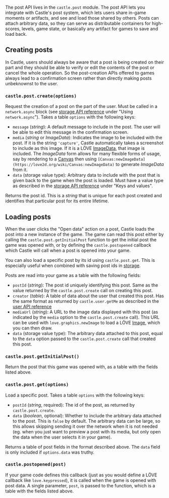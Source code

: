The post API lives in the `castle.post` module. The post API lets you integrate with Castle's post system, which lets users share in-game moments or artifacts, and see and load those shared by others. Posts can attach arbitrary data, so they can serve as distributable containers for high-scores, levels, game state, or basically any artifact for games to save and load back.

## Creating posts

In Castle, users should always be aware that a post is being created on their part and they should be able to verify or edit the contents of the post or cancel the whole operation. So the post-creation APIs offered to games always lead to a confirmation screen rather than directly making posts unbeknownst to the user.

### `castle.post.create(options)`

Request the creation of a post on the part of the user. Must be called in a `network.async` block (see [storage API reference](/documentation/reference/storage-api-reference) under "Using `network.async`"). Takes a table `options` with the following keys:

- `message` (*string*): A default message to include in the post. The user will be able to edit this message in the confirmation screen.
- `media` (*string* or *ImageData*): Indicates the image to be included with the post. If it is the string `'capture'`, Castle automatically takes a screenshot to include as this image. If it is a LÖVE [ImageData](https://love2d.org/wiki/ImageData), that image is included. The *ImageData* form allows for many flexible forms of usage, say by rendering to a [Canvas](https://love2d.org/wiki/Canvas) then using `[Canvas:newImageData](https://love2d.org/wiki/Canvas:newImageData)` to generate *ImageData* from it.
- `data` (storage value type): Arbitrary data to include with the post that is given back to the game when the post is loaded. Must have a value type as described in the [storage API reference](/documentation/reference/storage-api-reference) under "Keys and values".

Returns the post id. This is a *string* that is unique for each post created and identifies that particular post for its entire lifetime.

## Loading posts

When the user clicks the "Open data" action on a post, Castle loads the post into a new instance of the game. The game can read this post either by calling the `castle.post.getInitialPost` function to get the initial post the game was opened with, or by defining the `castle.postopened` callback which Castle will call when a post is opened into your game.

You can also load a specific post by its id using `castle.post.get`. This is especially useful when combined with saving post ids in [storage](/documentation/reference/storage-api-reference).

Posts are read into your game as a table with the following fields:

- `postId` (*string*): The post id uniquely identifying this post. Same as the value returned by the `castle.post.create` call on creating this post.
- `creator` (*table*): A table of data about the user that created this post. Has the same format as returned by `castle.user.getMe` as described in the [user API reference](/documentation/reference/user-api-reference)
- `mediaUrl` (*string*): A URL to the image data displayed with this post (as indicated by the `media` option to the `castle.post.create` call). This URL can be used with `love.graphics.newImage` to load a LÖVE [Image](https://love2d.org/wiki/Image), which you can then draw.
- `data` (storage value type): The arbitrary data attached to this post, equal to the `data` option passed to the `castle.post.create` call that created this post.

### `castle.post.getInitialPost()`

Return the post that this game was opened with, as a table with the fields listed above.

### `castle.post.get(options)`

Load a specific post. Takes a table `options` with the following keys:

- `postId` (*string*, required): The id of the post, as returned by `castle.post.create`.
- `data` (*boolean*, optional): Whether to include the arbitrary data attached to the post. This is `false` by default. The arbitrary data can be large, so this allows skipping sending it over the network when it is not needed (eg. when you just want to preview a post with its media, but only open the data when the user selects it in your game).

Returns a table of post fields in the format described above. The `data` field is only included if `options.data` was truthy.

### `castle.postopened(post)`

If your game code defines this callback (just as you would define a LÖVE callback like `love.keypressed`), it is called when the game is opened with post data. A single parameter, `post`, is passed to the function, which is a table with the fields listed above.